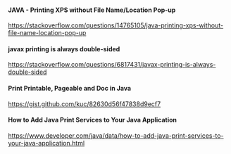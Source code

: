 #### JAVA - Printing XPS without File Name/Location Pop-up

https://stackoverflow.com/questions/14765105/java-printing-xps-without-file-name-location-pop-up


#### javax printing is always double-sided

https://stackoverflow.com/questions/6817431/javax-printing-is-always-double-sided


#### Print Printable, Pageable and Doc in Java

https://gist.github.com/kuc/82630d56f47838d9ecf7


#### How to Add Java Print Services to Your Java Application

https://www.developer.com/java/data/how-to-add-java-print-services-to-your-java-application.html


